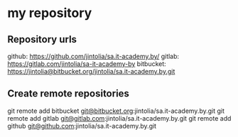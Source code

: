 
# my repository

## Repository urls


github:      <https://github.com/jintolia/sa.it-academy.by/>
gitlab:      <https://gitlab.com/jintolia/sa-it-academy-by>
bitbucket:   <https://jintolia@bitbucket.org/jintolia/sa.it-academy.by.git>



## Create remote repositories


git remote add bitbucket git@bitbucket.org:jintolia/sa.it-academy.by.git
git remote add gitlab git@gitlab.com:jintolia/sa.it-academy.by.git
git remote add github git@github.com:jintolia/sa.it-academy.by.git

